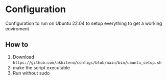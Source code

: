 # Configuration

Configuration to run on Ubuntu 22.04 to setup everything to get a working enviroment

## How to
1. Download `https://github.com/akhilerm/configs/blob/main/bin/ubuntu_setup.sh`
2. make the script executable
3. Run without sudo

